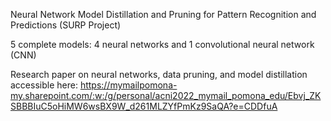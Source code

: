 Neural Network Model Distillation and Pruning for Pattern Recognition and Predictions (SURP Project)

5 complete models: 4 neural networks and 1 convolutional neural network (CNN)  

Research paper on neural networks, data pruning, and model distillation accessible here: https://mymailpomona-my.sharepoint.com/:w:/g/personal/acni2022_mymail_pomona_edu/Ebvj_ZKSBBBIuC5oHiMW6wsBX9W_d261MLZYfPmKz9SaQA?e=CDDfuA
